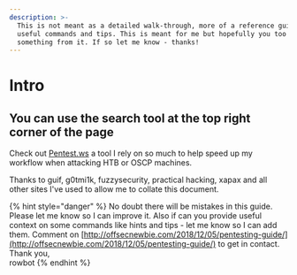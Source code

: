 ```yaml
---
description: >-
  This is not meant as a detailed walk-through, more of a reference guide of
  useful commands and tips. This is meant for me but hopefully you too will get
  something from it. If so let me know - thanks!
---
```


# Intro

## You can use the search tool at the top right corner of the page

Check out [Pentest.ws](https://pentest.ws/features) a tool I rely on so much to help speed up my workflow when attacking HTB or OSCP machines.

Thanks to guif, g0tmi1k, fuzzysecurity, practical hacking, xapax and all other sites I've used to allow me to collate this document. 

{% hint style="danger" %}
No doubt there will be mistakes in this guide. Please let me know so I can improve it. Also if can you provide useful context on some commands like hints and tips - let me know so I can add them. Comment on [http://offsecnewbie.com/2018/12/05/pentesting-guide/](http://offsecnewbie.com/2018/12/05/pentesting-guide/) to get in contact.   
Thank you,  
rowbot
{% endhint %}

